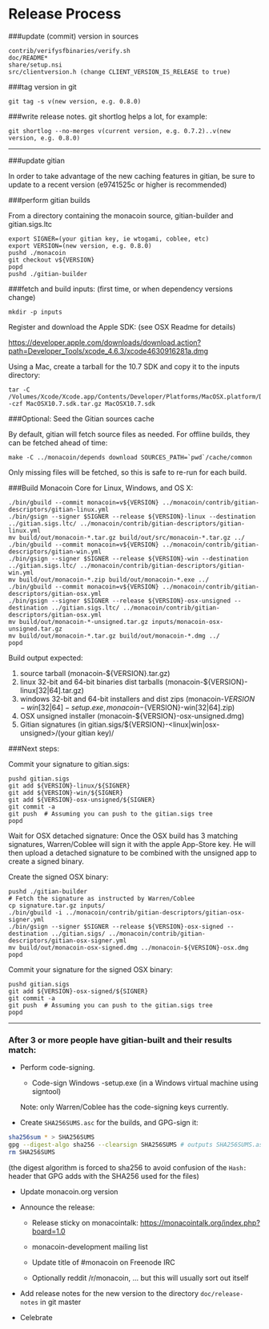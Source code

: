 Release Process
====================

###update (commit) version in sources

	contrib/verifysfbinaries/verify.sh
	doc/README*
	share/setup.nsi
	src/clientversion.h (change CLIENT_VERSION_IS_RELEASE to true)

###tag version in git

	git tag -s v(new version, e.g. 0.8.0)

###write release notes. git shortlog helps a lot, for example:

	git shortlog --no-merges v(current version, e.g. 0.7.2)..v(new version, e.g. 0.8.0)

* * *

###update gitian

 In order to take advantage of the new caching features in gitian, be sure to update to a recent version (e9741525c or higher is recommended)

###perform gitian builds

 From a directory containing the monacoin source, gitian-builder and gitian.sigs.ltc
  
	export SIGNER=(your gitian key, ie wtogami, coblee, etc)
	export VERSION=(new version, e.g. 0.8.0)
	pushd ./monacoin
	git checkout v${VERSION}
	popd
	pushd ./gitian-builder

###fetch and build inputs: (first time, or when dependency versions change)
 
	mkdir -p inputs

 Register and download the Apple SDK: (see OSX Readme for details)
 
 https://developer.apple.com/downloads/download.action?path=Developer_Tools/xcode_4.6.3/xcode4630916281a.dmg
 
 Using a Mac, create a tarball for the 10.7 SDK and copy it to the inputs directory:
 
	tar -C /Volumes/Xcode/Xcode.app/Contents/Developer/Platforms/MacOSX.platform/Developer/SDKs/ -czf MacOSX10.7.sdk.tar.gz MacOSX10.7.sdk

###Optional: Seed the Gitian sources cache

  By default, gitian will fetch source files as needed. For offline builds, they can be fetched ahead of time:

	make -C ../monacoin/depends download SOURCES_PATH=`pwd`/cache/common

  Only missing files will be fetched, so this is safe to re-run for each build.

###Build Monacoin Core for Linux, Windows, and OS X:
  
	./bin/gbuild --commit monacoin=v${VERSION} ../monacoin/contrib/gitian-descriptors/gitian-linux.yml
	./bin/gsign --signer $SIGNER --release ${VERSION}-linux --destination ../gitian.sigs.ltc/ ../monacoin/contrib/gitian-descriptors/gitian-linux.yml
	mv build/out/monacoin-*.tar.gz build/out/src/monacoin-*.tar.gz ../
	./bin/gbuild --commit monacoin=v${VERSION} ../monacoin/contrib/gitian-descriptors/gitian-win.yml
	./bin/gsign --signer $SIGNER --release ${VERSION}-win --destination ../gitian.sigs.ltc/ ../monacoin/contrib/gitian-descriptors/gitian-win.yml
	mv build/out/monacoin-*.zip build/out/monacoin-*.exe ../
	./bin/gbuild --commit monacoin=v${VERSION} ../monacoin/contrib/gitian-descriptors/gitian-osx.yml
	./bin/gsign --signer $SIGNER --release ${VERSION}-osx-unsigned --destination ../gitian.sigs.ltc/ ../monacoin/contrib/gitian-descriptors/gitian-osx.yml
	mv build/out/monacoin-*-unsigned.tar.gz inputs/monacoin-osx-unsigned.tar.gz
	mv build/out/monacoin-*.tar.gz build/out/monacoin-*.dmg ../
	popd
  Build output expected:

  1. source tarball (monacoin-${VERSION}.tar.gz)
  2. linux 32-bit and 64-bit binaries dist tarballs (monacoin-${VERSION}-linux[32|64].tar.gz)
  3. windows 32-bit and 64-bit installers and dist zips (monacoin-${VERSION}-win[32|64]-setup.exe, monacoin-${VERSION}-win[32|64].zip)
  4. OSX unsigned installer (monacoin-${VERSION}-osx-unsigned.dmg)
  5. Gitian signatures (in gitian.sigs/${VERSION}-<linux|win|osx-unsigned>/(your gitian key)/

###Next steps:

Commit your signature to gitian.sigs:

	pushd gitian.sigs
	git add ${VERSION}-linux/${SIGNER}
	git add ${VERSION}-win/${SIGNER}
	git add ${VERSION}-osx-unsigned/${SIGNER}
	git commit -a
	git push  # Assuming you can push to the gitian.sigs tree
	popd

  Wait for OSX detached signature:
	Once the OSX build has 3 matching signatures, Warren/Coblee will sign it with the apple App-Store key.
	He will then upload a detached signature to be combined with the unsigned app to create a signed binary.

  Create the signed OSX binary:

	pushd ./gitian-builder
	# Fetch the signature as instructed by Warren/Coblee
	cp signature.tar.gz inputs/
	./bin/gbuild -i ../monacoin/contrib/gitian-descriptors/gitian-osx-signer.yml
	./bin/gsign --signer $SIGNER --release ${VERSION}-osx-signed --destination ../gitian.sigs/ ../monacoin/contrib/gitian-descriptors/gitian-osx-signer.yml
	mv build/out/monacoin-osx-signed.dmg ../monacoin-${VERSION}-osx.dmg
	popd

Commit your signature for the signed OSX binary:

	pushd gitian.sigs
	git add ${VERSION}-osx-signed/${SIGNER}
	git commit -a
	git push  # Assuming you can push to the gitian.sigs tree
	popd

-------------------------------------------------------------------------

### After 3 or more people have gitian-built and their results match:

- Perform code-signing.

    - Code-sign Windows -setup.exe (in a Windows virtual machine using signtool)

  Note: only Warren/Coblee has the code-signing keys currently.

- Create `SHA256SUMS.asc` for the builds, and GPG-sign it:
```bash
sha256sum * > SHA256SUMS
gpg --digest-algo sha256 --clearsign SHA256SUMS # outputs SHA256SUMS.asc
rm SHA256SUMS
```
(the digest algorithm is forced to sha256 to avoid confusion of the `Hash:` header that GPG adds with the SHA256 used for the files)

- Update monacoin.org version

- Announce the release:

  - Release sticky on monacointalk: https://monacointalk.org/index.php?board=1.0

  - monacoin-development mailing list

  - Update title of #monacoin on Freenode IRC

  - Optionally reddit /r/monacoin, ... but this will usually sort out itself

- Add release notes for the new version to the directory `doc/release-notes` in git master

- Celebrate 
